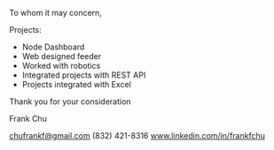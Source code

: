 To whom it may concern,

Projects:  

* Node Dashboard
* Web designed feeder
* Worked with robotics
* Integrated projects with REST API
* Projects integrated with Excel

Thank you for your consideration

Frank Chu

chufrankf@gmail.com
(832) 421-8316
www.linkedin.com/in/frankfchu